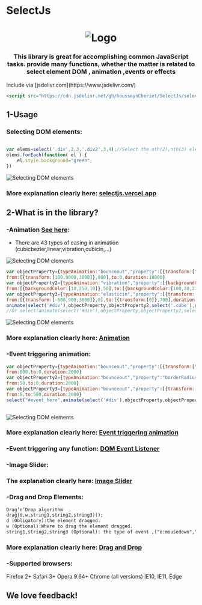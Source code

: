 # SelectJs
<h1 align="center">
   <img alt="Logo" src="https://selectjs.vercel.app/src/img/selectjs.jpg"/>
</h1>
<h3 align="center">
	This library is great for accomplishing common JavaScript tasks. provide many functions, whether the matter is related to  select element DOM , animation ,events or effects 
</h3>
Include via [jsdelivr.com](https://www.jsdelivr.com/)

```html
<script src="https://cdn.jsdelivr.net/gh/housseynCheriet/SelectJs/selectjs.1.js"></script>
```
## 1-Usage
### Selecting DOM elements:
```javascript

var elems=select('.div',2,3,'.div2',3,4);//Select the nth(2),nth(3) element from class ".div" and nth(3),nth(4) element from class ".div2"
elems.forEach(function( el ) {
    el.style.background="green";
})
```
<img alt="Selecting DOM elements" src="https://selectjs.vercel.app/src/img/select_img1.jpg"/>

### More explanation clearly here: <a href="https://selectjs.vercel.app">selectjs.vercel.app</a>

## 2-What is in the library?
### -Animation <a href="https://easing-animations.vercel.app">See here</a>:
 - There are 43 types of easing in animation (cubicbezier,linear,vibration,cubicin,...)
 <img alt="Selecting DOM elements" src="https://selectjs.vercel.app/src/img/select_img2.jpg"/>

```javascript
var objectProperty={typeAnimation:"bounceout","property":[{transform:["translateY","rotateZ","rotateX"]},"left"],
from:[{transform:[100,9000,3000]},800],to:0,duration:10000}
var objectProperty2={typeAnimation:"vibration","property":[{backgroundColor:["rgbR","rgbG","rgbB"]},"borderRadius"],
from:[{backgroundColor:[10,250,10]},50],to:[{backgroundColor:[100,20,220]},0],vibrationStep:50,duration:10000}
var objectProperty3={typeAnimation:"elasticin","property":[{transform:["translateZ","rotateY","rotateZ"]},"left"],
from:[{transform:[-600,900,3000]},0],to:[{transform:[0]},700],duration:10000}
animate(select('#div'),objectProperty,objectProperty2,select('.cube'),objectProperty3)();
//Or select(animate(select('#div'),objectProperty,objectProperty2,select('.cube'),objectProperty3));  
```
<img alt="Selecting DOM elements" src="https://selectjs.vercel.app/src/img/select_gif1.gif"/>

### More explanation clearly here: <a href="https://selectjs.vercel.app/animation.html">Animation</a>

### -Event triggering animation:

```javascript
var objectProperty={typeAnimation:"bounceout","property":[{transform:["translateZ","rotateZ","rotateX"]},"left"],
from:800,to:0,duration:2000}
var objectProperty2={typeAnimation:"bounceout","property":"borderRadius",
from:50,to:0,duration:2000}
var objectProperty3={typeAnimation:"bounceout","property":[{transform:["translateX","rotateY","rotateZ"]},"left"],
from:0,to:500,duration:2000}
select("#event_here",animate(select('#div'),objectProperty,objectProperty2,select('.cube'),objectProperty3));//"e:x|y"  x:event,y:(false or true) is a useCapture,"e:click|false" is Default
 
```
<img alt="Selecting DOM elements" src="https://selectjs.vercel.app/src/img/select_gif2.gif"/>

### More explanation clearly here: <a href="https://selectjs.vercel.app/eventTriggeringAnimation.html">Event triggering animation</a>

### -Event triggering any function: <a href="https://selectjs.vercel.app/selectJs_DOM_EventListener.html">DOM Event Listener</a>

### -Image Slider:

### The explanation clearly here: <a href="https://selectjs.vercel.app/imageSlider.html">Image Slider</a>

### -Drag and Drop Elements:
```html
Drag’n’Drop algorithm
drag(d,w,string1,string2,string3)();
d (Obligatory):the element dragged.
w (Optional):Where to drag the element dragged.
string1,string2,string3 (Optional): the type of event ,("e:mousedown","e:mousemove","e:mouseup") is default.
```

### More explanation clearly here: <a href="https://selectjs.vercel.app/dragAndDrop.html">Drag and Drop</a>

### -Supported browsers:

Firefox 2+
Safari 3+
Opera 9.64+
Chrome (all versions)
IE10, IE11, Edge

We love feedback!
-----------------

